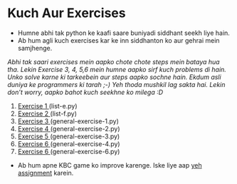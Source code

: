 # Kuch Aur Exercises

- Humne abhi tak python ke kaafi saare buniyadi siddhant seekh liye hain.
- Ab hum agli kuch exercises kar ke inn siddhanton ko aur gehrai mein samjhenge.

_Abhi tak saari exercises mein aapko chote chote steps mein bataya hua tha. Lekin Exercise 3, 4, 5,6 mein humne aapko sirf kuch problems di hain. Unko solve karne ki tarkeebein aur steps aapko sochne hain. Ekdum asli duniya ke programmers ki tarah ;-) Yeh thoda mushkil lag sakta hai. Lekin don’t worry, aapko bahot kuch seekhne ko milega :D_

1. [Exercise 1 ](http://navgurukul.org/python/list-e.py) (list-e.py)
2. [Exercise 2 ](http://navgurukul.org/python/list-f.py) (list-f.py)
3. [Exercise 3 ](http://navgurukul.org/python/general-exercise-1.py) (general-exercise-1.py)
4. [Exercise 4 ](http://navgurukul.org/python/general-exercise-2.py) (general-exercise-2.py)
5. [Exercise 5 ](http://navgurukul.org/python/general-exercise-3.py) (general-exercise-3.py)
6. [Exercise 6 ](http://navgurukul.org/python/general-exercise-4.py) (general-exercise-4.py)
7. [Exercise 6 ](http://navgurukul.org/python/general-exercise-6.py) (general-exercise-6.py)

- Ab hum apne KBC game ko improve karenge. Iske liye aap [yeh assignment](http://navgurukul.org/python/kbc2.py) karein.


